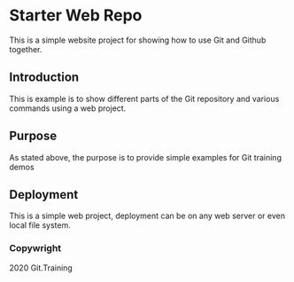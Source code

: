 # Starter Web Repo

This is a simple website project for showing how to use Git and Github together.

## Introduction
This is example is to show different parts of the Git repository and various commands using a web project.

## Purpose

As stated above, the purpose is to provide simple examples for Git training demos

## Deployment
This is a simple web project, deployment can be on any web server or even local file system.

### Copywright
2020 Git.Training